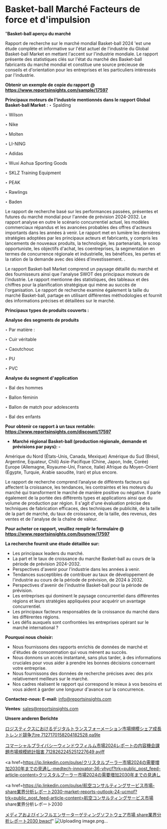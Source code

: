 # Basket-ball Marché Facteurs de force et d'impulsion

"<strong>Basket-ball aperçu du marché</strong>

Rapport de recherche sur le marché mondial Basket-ball 2024 'est une étude complète et informative sur l'état actuel de l'industrie du Global Basket-ball Market en mettant l'accent sur l'industrie mondiale. Le rapport présente des statistiques clés sur l'état du marché des Basket-ball fabricants du marché mondial et constitue une source précieuse de conseils et d'orientation pour les entreprises et les particuliers intéressés par l'industrie.

<strong>Obtenir un exemple de copie du rapport @ <a href=https://www.reportsinsights.com/sample/17597>https://www.reportsinsights.com/sample/17597</a></strong>

<strong>Principaux moteurs de l'industrie mentionnés dans le rapport Global Basket-ball Market</strong> :
‣ Spalding

‣ Wilson

‣ Nike

‣ Molten

‣ LI-NING

‣ Adidas

‣ Wuxi Aohua Sporting Goods

‣ SKLZ Training Equipment

‣ PEAK

‣ Rawlings

‣ Baden

Le rapport de recherche basé sur les performances passées, présentes et futures du marché mondial pour l'année de prévision 2024-2032. Le rapport analyse en outre le scénario concurrentiel actuel, les modèles commerciaux répandus et les avancées probables des offres d'acteurs importants dans les années à venir. Le rapport met en lumière les dernières stratégies adoptées par les principaux acteurs et fabricants, y compris les lancements de nouveaux produits, la technologie, les partenariats, le scoop opportuniste, les objectifs d'achat, les coentreprises, la segmentation en termes de concurrence régionale et industrielle, les bénéfices, les pertes et la ration de la demande avec des idées d'investissement. .

Le rapport Basket-ball Market comprend un paysage détaillé du marché et des fournisseurs ainsi que l'analyse SWOT des principaux moteurs de l'industrie. Le rapport mentionne des statistiques, des tableaux et des chiffres pour la planification stratégique qui mène au succès de l'organisation. Le rapport de recherche examine également la taille du marché Basket-ball, partage en utilisant différentes méthodologies et fournit des informations précises et détaillées sur le marché.

<strong>Principaux types de produits couverts :</strong>

<strong>Analyse des segments de produits</strong>

‣ Par matière :

‣ Cuir véritable

‣ Caoutchouc

‣ PU

‣ PVC

<strong>Analyse du segment d'application</strong>

‣ Bal des hommes

‣ Ballon féminin

‣ Ballon de match pour adolescents

‣ Bal des enfants

<strong>Pour obtenir ce rapport à un taux rentable: <a href=https://www.reportsinsights.com/discount/17597>https://www.reportsinsights.com/discount/17597</a></strong>
<ul>
  <li><strong>Marché régional Basket-ball (production régionale, demande et prévisions par pays): -</strong></li>
</ul>
Amérique du Nord (États-Unis, Canada, Mexique)
Amérique du Sud (Brésil, Argentine, Equateur, Chili)
Asie-Pacifique (Chine, Japon, Inde, Corée)
Europe (Allemagne, Royaume-Uni, France, Italie)
Afrique du Moyen-Orient (Égypte, Turquie, Arabie saoudite, Iran) et plus encore.

Le rapport de recherche comprend l’analyse de différents facteurs qui affectent la croissance, les tendances, les contraintes et les moteurs du marché qui transforment le marché de manière positive ou négative. Il parle également de la portée des différents types et applications ainsi que du volume de production par région. Il s'agit d'une évaluation précise des techniques de fabrication efficaces, des techniques de publicité, de la taille de la part de marché, du taux de croissance, de la taille, des revenus, des ventes et de l'analyse de la chaîne de valeur.

<strong>Pour acheter ce rapport, veuillez remplir le formulaire @   <a href=https://www.reportsinsights.com/buynow/17597>https://www.reportsinsights.com/buynow/17597</a></strong>

<strong>La recherche fournit une étude détaillée sur:</strong>
<ul>
  <li>Les principaux leaders du marché.</li>
  <li>La part et le taux de croissance du marché Basket-ball au cours de la période de prévision 2024-2032.</li>
  <li>Perspectives d'avenir pour l'industrie dans les années à venir.</li>
  <li>Tendances susceptibles de contribuer au taux de développement de l'industrie au cours de la période de prévision, de 2024 à 2032.</li>
  <li>Perspectives d'avenir de l'industrie Basket-ball pour la période de prévision.</li>
  <li>Les entreprises qui dominent le paysage concurrentiel dans différentes régions et leurs stratégies appliquées pour acquérir un avantage concurrentiel.</li>
  <li>Les principaux facteurs responsables de la croissance du marché dans les différentes régions.</li>
  <li>Les défis auxquels sont confrontées les entreprises opérant sur le marché international ?</li>
</ul>
<strong>Pourquoi nous choisir:</strong>
<ul>
  <li>Nous fournissons des rapports enrichis de données de marché et d'études de consommation qui vous mènent au succès.</li>
  <li>Nous donnons un accès instantané, sans plus tarder, à des informations cruciales pour vous aider à prendre les bonnes décisions concernant votre entreprise.</li>
  <li>Nous fournissons des données de recherche précises avec des prix relativement meilleurs sur le marché.</li>
  <li>Nos cadres réalisent le rapport qui correspond le mieux à vos besoins et vous aident à garder une longueur d'avance sur la concurrence.</li>
</ul>
<strong>Contactez-nous:
</strong><strong>E-mail:</strong> <a href=mailto:info@reportsinsights.com>info@reportsinsights.com</a>

<strong>Ventes</strong>: <a href=mailto:sales@reportsinsights.com>sales@reportsinsights.com</a>

<strong>Unsere anderen Berichte</strong>

<a href=https://www.linkedin.com/pulse/ロジスティクスにおけるデジタルトランスフォーメーション市場規模シェア成長トレンド競争力re-7127170158204182528-qa9le/>ロジスティクスにおけるデジタルトランスフォーメーション市場規模シェア成長トレンド競争力re 7127170158204182528 qa9le</a>

<a href=https://www.linkedin.com/pulse/コマーシャルプライバシーウィンドウフィルム市場2024レポートの内容機会課題市場規模統計阻害-7128262245251227649-ayjff/>コマーシャルプライバシーウィンドウフィルム市場2024レポートの内容機会課題市場規模統計阻害 7128262245251227649 ayjff</a>

<a href=https://jp.linkedin.com/pulse/クリスタルプーラー市場2024の需要増加2030年までの見通し-medtech-innovator-36-vhycf?trk=public_post_feed-article-content>クリスタルプーラー市場2024の需要増加2030年までの見通し</a>

<a href=https://jp.linkedin.com/pulse/航空コンサルティングサービス市場-share業界分析レポート2030-market-reports-outlook-24-ucmof?trk=public_post_feed-article-content>航空コンサルティングサービス市場 share業界分析レポート2030</a>

<a href=https://www.linkedin.com/pulse/メディアおよびインフルエンサーターゲティングソフトウェア市場-share業界分析レポート2030-bwacf/>メディアおよびインフルエンサーターゲティングソフトウェア市場 share業界分析レポート2030 bwacf</a>"
![Uploading image.png…]()

   
